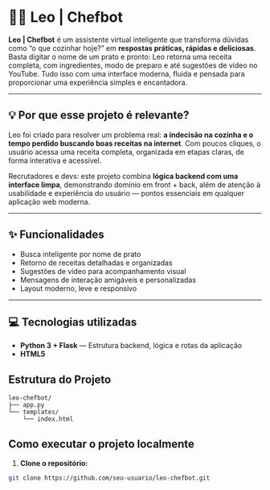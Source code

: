 # 🧑‍🍳 Leo | Chefbot

**Leo | Chefbot** é um assistente virtual inteligente que transforma dúvidas como “o que cozinhar hoje?” em **respostas práticas, rápidas e deliciosas**. Basta digitar o nome de um prato e pronto: Leo retorna uma receita completa, com ingredientes, modo de preparo e até sugestões de vídeo no YouTube. Tudo isso com uma interface moderna, fluida e pensada para proporcionar uma experiência simples e encantadora.

---

## 💡 Por que esse projeto é relevante?

Leo foi criado para resolver um problema real: **a indecisão na cozinha e o tempo perdido buscando boas receitas na internet**. Com poucos cliques, o usuário acessa uma receita completa, organizada em etapas claras, de forma interativa e acessível.  

Recrutadores e devs: este projeto combina **lógica backend com uma interface limpa**, demonstrando domínio em front + back, além de atenção à usabilidade e experiência do usuário — pontos essenciais em qualquer aplicação web moderna.

---

## ✨ Funcionalidades

- Busca inteligente por nome de prato  
- Retorno de receitas detalhadas e organizadas  
- Sugestões de vídeo para acompanhamento visual  
- Mensagens de interação amigáveis e personalizadas  
- Layout moderno, leve e responsivo

---

## 💻 Tecnologias utilizadas

- **Python 3 + Flask** — Estrutura backend, lógica e rotas da aplicação  
- **HTML5**

## Estrutura do Projeto

```plaintext
leo-chefbot/
├── app.py
└── templates/
    └── index.html
```


## Como executar o projeto localmente

1. **Clone o repositório:**
```bash
git clone https://github.com/seu-usuario/leo-chefbot.git






